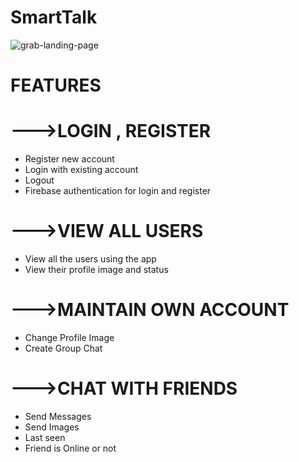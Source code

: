 # SmartTalk
![grab-landing-page](https://media.giphy.com/media/XfaO0cE7JEfynXWcCJ/giphy.gif)

# FEATURES
# --->LOGIN , REGISTER
* Register new account
* Login with existing account
* Logout
* Firebase authentication for login and register
# --->VIEW ALL USERS
* View all the users using the app
* View their profile image and status
# --->MAINTAIN OWN ACCOUNT
* Change Profile Image
* Create Group Chat
# --->CHAT WITH FRIENDS
* Send Messages
* Send Images
* Last seen
* Friend is Online or not
